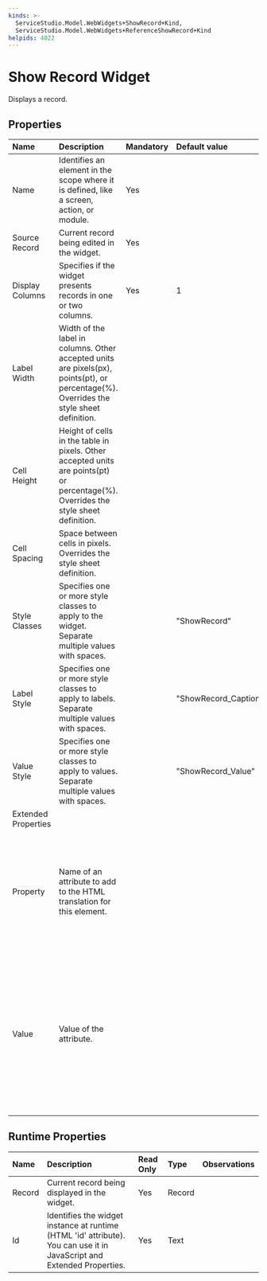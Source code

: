 ```yaml
---
kinds: >-
  ServiceStudio.Model.WebWidgets+ShowRecord+Kind,
  ServiceStudio.Model.WebWidgets+ReferenceShowRecord+Kind
helpids: 4022
---
```


# Show Record Widget

Displays a record.

## Properties

| Name | Description | Mandatory | Default value | Observations |
| :--- | :--- | :--- | :--- | :--- |
| Name | Identifies an element in the scope where it is defined, like a screen, action, or module. | Yes |  |  |
| Source Record | Current record being edited in the widget. | Yes |  |  |
| Display Columns | Specifies if the widget presents records in one or two columns. | Yes | 1 |  |
| Label Width | Width of the label in columns. Other accepted units are pixels\(px\), points\(pt\), or percentage\(%\). Overrides the style sheet definition. |  |  |  |
| Cell Height | Height of cells in the table in pixels. Other accepted units are points\(pt\) or percentage\(%\). Overrides the style sheet definition. |  |  |  |
| Cell Spacing | Space between cells in pixels. Overrides the style sheet definition. |  |  |  |
| Style Classes | Specifies one or more style classes to apply to the widget. Separate multiple values with spaces. |  | "ShowRecord" |  |
| Label Style | Specifies one or more style classes to apply to labels. Separate multiple values with spaces. |  | "ShowRecord\_Caption" |  |
| Value Style | Specifies one or more style classes to apply to values. Separate multiple values with spaces. |  | "ShowRecord\_Value" |  |
| Extended Properties |  |  |  |  |
| Property | Name of an attribute to add to the HTML translation for this element. |  |  | You can pick a property from the drop-down list or type a free text. The name of the property will not be validated by the platform.  Duplicated properties are not allowed. Spaces, " or ' are also not allowed. |
| Value | Value of the attribute. |  |  | You can type the value directly or write expressions using the Expression Editor.  If the Value is empty, the corresponding HTML tag is created as property="property". For example, the nowrap property does not require a value, therefore nowrap="nowrap" is added. |

## Runtime Properties

| Name | Description | Read Only | Type | Observations |
| :--- | :--- | :--- | :--- | :--- |
| Record | Current record being displayed in the widget. | Yes | Record |  |
| Id | Identifies the widget instance at runtime \(HTML 'id' attribute\). You can use it in JavaScript and Extended Properties. | Yes | Text |  |

